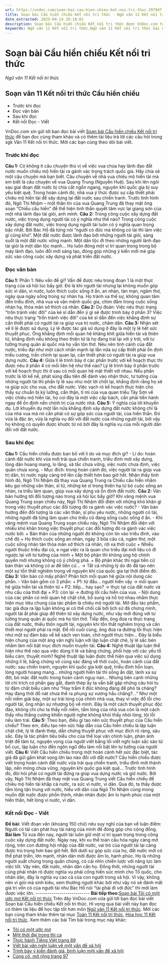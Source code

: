 ```yaml
---
url: https://vndoc.com/soan-bai-cau-hien-chieu-ket-noi-tri-thuc-297947
title: Soạn bài Cầu hiền chiếu Kết nối tri thức - Ngữ văn 11 Kết nối tri thức - VnDoc.com
date_extracted: 2025-04-14 20:18:01
description: Soạn bài Cầu hiền chiếu Kết nối tri thức được VnDoc.com tổng hợp và gửi tới bạn đọc. Mời các bạn cùng tham khảo để có thêm tài liệu Soạn văn 11 Kết nối tri thức nhé.
keywords: Ngữ văn 11 Kết nối tri thức,Ngữ văn 11 Kết nối tri thức bài Cầu hiền chiếu,Soạn văn 11 Kết nối tri thức,văn 11 kết nối tri thức,soạn văn 11 kết nối tri thức với cuộc sống,ngữ văn 11 kết nối,Soạn bài Cầu hiền chiếu Kết nối tri thức,Soạn bài Cầu hiền chiếu,cầu hiền chiếu,soạn văn cầu hiền chiếu
---
```


# Soạn bài Cầu hiền chiếu Kết nối tri thức
 _Ngữ văn 11 Kết nối tri thức_
## Soạn văn 11 Kết nối tri thức Cầu hiền chiếu
  * Trước khi đọc
  * Đọc văn bản
  * Sau khi đọc
  * Kết nối Đọc - Viết

VnDoc.com xin gửi tới bạn đọc bài viết [Soạn bài Cầu hiền chiếu Kết nối tri thức](<https://vndoc.com/soan-bai-cau-hien-chieu-ket-noi-tri-thuc-297947>) để bạn đọc cùng tham khảo và có thêm tài liệu trả lời các câu hỏi trong sgk Văn 11 Kết nối tri thức. Mời các bạn cùng theo dõi bài viết.
### Trước khi đọc
**Câu 1:** Có không ít câu chuyện thú vị về việc vua chúa hay lãnh đạo đất nước muốn chiêu mộ hiền tài ra gánh vác trọng trách quốc gia. Hãy chia sẻ một câu chuyện mà bạn biết.
Câu chuyện về nhà vua chiêu mộ hiền tài mà em biết là câu chuyện về vua Quang Trung \(Nguyễn Huệ\). Sau khi lên ngôi sau giai đoạn đất nước bị chia cắt ngổn ngang, nguyên khí quốc gia bị suy yếu kiệt quệ. Trong hoàn cảnh đó, nhà vua ý thức được sự cấp thiết phải chiêu mộ hiền tài để xây dựng lại đất nước sau chiến tranh. Trước tình hình đó, Ngô Thì Nhậm – một thân tín của vua Quang Trung đã thay mặt ông soạn “Chiếu cầu hiền” để thể hiện tinh thần quyết tâm vực lại giang sơn của một nhà lãnh đạo tài giỏi, anh minh.
**Câu 2:** Trong công cuộc xây dựng đất nước, việc trọng dụng người tài có ý nghĩa như thế nào?
Trong công cuộc xây dựng đất nước, việc trọng dụng người tài luôn có ý nghĩa quan trọng bậc nhất. Bởi Bác Hồ đã từng nói “người có đức mà không có tài thì làm việc gì cũng khó”. Một đất nước được lãnh đạo bởi những người tài giỏi, sáng suốt là một đất nước vững mạnh. Một dân tộc đi theo những người lãnh đạo tài giỏi là một dân tộc mạnh… Họ luôn đóng một vị trí quan trọng trong bộ máy lãnh đạo, luôn đổi mới sáng tạo, đóng góp những ý kiến mới mẻ góp sức vào công cuộc xây dựng và phát triển đất nước.
### Đọc văn bản
**Câu 1:** Phần 1: Nêu vấn đề gì?
Vấn đề được nêu trong đoạn 1 là một thực trạng của xã hội lúc bấy giờ. Đó là khi người tài nhưng lại không muốn góp sức vì dân, vì nước, luôn thích cuộc sống ở ẩn, an nhàn, tản mạn, ngâm thơ, ngày qua ngày sống trong sự nhàn hạ. Họ tránh xa thế sự, không quan tâm đến triều đình, nhà vua và vận mệnh quốc gia, chìm đắm trong cuộc sống nhàn hạ, thỏa mãn sở thích cá nhân.
**Câu 2:** Dự đoán: Việc nêu thực trạng "trốn tránh việc đời" của kẻ sĩ dẫn đến ý gì sẽ được trình bày ở phần 3?
Việc nêu thực trạng “trốn tránh việc đời” của kẻ sĩ dẫn đến việc khẳng định sự cần thiết phải có người tài ra giúp vua trị nước, chăm dân.
**Câu 3:** Nhận xét về lí lẽ được sử dụng.
Lý lẽ được tác giả sử dụng ở đây là một lý lẽ hết sức thuyết phục. Ông khẳng định mối quan hệ khăng khít giữa hiền tài và thiên tử, khẳng định nếu không theo thiên tử là họ đang trái lại với ý trời, với tư tưởng trung quân ái quốc mà họ vẫn tôn thờ. Nêu nên tình cảnh của đất nước, triều đại như một cách nhấn mạnh lại lần nữa sự cấp thiết phải ổn định triều cương, trấn chỉnh lại quan lại, cần thiết phải có người tài ra giúp vua dựng nước.
**Câu 4:** Giữa lí lẽ trình bày ở các phần trước với kế hoạch thực thi được nêu ở phần 4 có mối liên hệ như thế nào?
Lý lẽ trình bày ở phần trước với kế hoạch thực thi ở sau có mối quan hệ mật thiết với nhau. Nếu phần trước là lời kể nể, phát súng đầu tiên để đánh vào nhận thức, tư tưởng của những người tài thì phần lý lẽ sau như một lời chốt lại, khẳng định rằng họ sẽ ra giúp sức cho vua, cho đất nước. Việc vạch rõ kế hoạch thực hiện cho thấy sự chuẩn bị kỹ lưỡng, cẩn thận, tỉ mỉ của vua quan triều Tây Sơn về việc chiêu mộ hiền tài, họ coi đây là một việc cấp bách, cần phải tiến hành ngay để ổn định nền chính trị của nước nhà.
**Câu 5:** Ý nghĩa của lời khuyến dụ.
Lời khuyến dụ một lần nữa khẳng định xây dựng đất nước không chỉ là của nhà vua mà nó cần phải có sự góp sức của người tài, của hiền thần. Đó vừa là đặc ân, vừa là nghĩa vụ đối với đất nước của những người tài, bởi vậy họ không có quyền được khước từ nó bởi đây là nghĩa vụ của mỗi người dân đối với đất nước.
### Sau khi đọc
**Câu 1:** Cầu hiền chiếu được ban bố với lí do và mục đích gì?
\- Lí do: hoàn cảnh đất nước khi vừa mới trải qua chiến tranh, triều đình mới xây dựng, lòng dân hoang mang, lo lắng, xã tắc chưa vững, việc nước chưa định, việc quân chưa xong.
\- Mục đích: trong hoàn cảnh đó, việc người tài ra giúp vua trị dân, trị nước ngày càng trở lên cấp thiết hơn bao giờ hết. Nhận thấy tình hình đó, Ngô Thì Nhậm đã thay vua Quang Trung ra Chiếu cầu hiền nhằm kêu gọi những văn thân, sĩ tử, những kẻ sĩ trong thiên hạ từ bỏ cuộc sống an nhàn, ra triều làm quan, giúp vua xây dựng và ổn định đất nước.
**Câu 2:** Văn bản hướng tới đối tượng nào trong xã hội lúc bấy giờ? Khi vâng mệnh vua Quang Trung soạn chiếu này, Ngô Thị Nhậm đổi điện với những khó khăn gì trong việc thuyết phục các đối tượng đó ra gánh vác việc nước?
\- Văn bản hướng đến đối tượng là các văn thân, sĩ phu yêu nước, những người có tài, những người đã từng làm quan cho triều cũ đang sống cuộc sống ở ẩn.
\- Khi vâng mệnh vua Quang Trung soạn chiếu này, Ngô Thì Nhậm đối diện với nhiều khó khăn trong việc thuyết phục các đối tượng đó ra gánh vác việc nước bởi:
\+ Bản thân của những người đó không còn tin vào triều đình, vào chế độ
\+ Họ thích cuộc sống an nhàn, ngày 3 bữa câu cá, ngâm thơ, một cuộc sống nhàn tản thỏa mãn sở thích cá nhân, rời xa thời cuộc
\+ Nhiều người thuộc triều đại cũ, e ngại việc ra là quan cho triều đại mới liệu có đi ngược lại với tư tưởng của mình
\+ Một bộ phận thì không ủng hộ chính quyền mới nhưng không có ý chống phá.
\+ Bộ phận khác thì ngại tiến cử bản thân và không có ai để tiến cử…
→ Tất cả những lý do đó đã tạo nên một sự tổn thất nghiêm trọng về nguyên khí của quốc gia tại thời điểm đó.
**Câu 3:** Văn bản có mấy phần? Phân tích mối quan hệ giữa nội dung các phần.
\- Văn bản gồm có 3 phần:
\+ P1: từ đầu… người hiền vậy → mối quan hệ giữa hiền tài và thiên tử
\+ P2: tiếp… hay sao? → thực tại của đất nước và nhu cầu của thời đại
\+ P3: còn lại → đường lối cầu hiền của vua.
\- Nội dung của các phần có mối quan hệ chặt chẽ, bổ sung và hỗ trợ nhau nhằm thực hiện mục tiêu chung của tác phẩm là chiêu mộ người tài. Mở đầu tác phẩm, tác giả đưa ra lập luận không ai có thể chối cãi bởi lịch sử đã chứng minh, người tài ắt phải giúp đỡ thiên tử xây dựng nước, như vậy mới đúng với tư tưởng trung quân ái quốc mà họ tôn thờ. Tiếp đến, ông đưa ra thực trạng của đất nước, thiếu thốn người tài, nguyên khí tổn thất nghiêm trọng và cần thiết mọi người phải ra mặt. Để rồi cuối cùng, ông đưa ra đường lối thực hiện như một sự đảm bảo về kế sách vẹn toàn, chờ người thực hiện… Đây là biểu hiện chung của một áng văn nghị luận với lập luận chặt chẽ, lý lẽ sắc bén nhằm làm nổi bật mục đích muốn truyền tải.
**Câu 4:** Nghệ thuật lập luận thể hiện như thế nào qua việc dùng lí lẽ và bằng chứng, phối hợp với các yếu tổ biếu cảm, thuyết minh?
Nghệ thuật lập luận được thể hiện qua việc sử dụng những lí lẽ, bằng chứng vô cùng xác đáng về thời cuộc, hoàn cảnh của đất nước: sau chiến tranh, nguyên khí quốc gia kiệt quệ, triều đình hỗn loạn, lòng người hoang mang… những người hiền tài thì sống ẩn dật, lánh xa sự đời, bỏ mặc đất nước trong hoàn cảnh nguy nan… Nhưng bên cạnh những lời chỉ trích có phần gay gắt, đanh thép ấy ta vẫn bắt gặp những câu hỏi tu từ đậm chất biểu cảm như “Hay trẫm ít đức không đáng để phò tá chăng? Hay đang thời đổ nát chưa thể ra phụng sự vương hầu chăng?...” Như một nỗi niềm giãi bày, một sự trải lòng của chính nhà vua, thay vì việc đổ lỗi cho người tài, ông nhận sự nhượng bộ về mình. Đây là một cách thuyết phục độc đáo, không chỉ cho ta thấy nỗi niềm, tấm lòng của nhà vua còn là một cách thấy nhu thắng cương khiến người nghe không khỏi thấy nhói lòng, tội lỗi nếu làm trái.
**Câu 5:** Theo bạn, điều gì tạo nên sức thuyết phục của Cầu hiền chiếu?
Theo em, điều tạo nên sức hấp dẫn của Cầu hiền chiếu là lập luận chặt chẽ, lý lẽ đanh thép, dẫn chứng thuyết phục với mục đích rõ ràng, sâu sắc. Đây là tác phẩm tiêu biểu cho của thể loại văn chính luận, phản ánh triệt để tâm tư, nguyện vọng của người viết bằng lối viết nghị luận sắc sảo từ bố cục, lập luận cho đến ngôn ngữ đều làm nổi bật lên tư tưởng của người viết.
**Câu 6:** Viết Cầu hiền chiếu trong một hoàn cảnh hết sức đặc biệt, tác giả đã gửi gắm khát vọng lớn lao nào đổi với đất nước?
Cầu hiền chiếu được viết trong hoàn cảnh đất nước vừa trải qua chiến tranh, triều đình mới thành lập, nền móng chưa vững, nguyên khí quốc gia kiệt quệ… Trước tình hình đó, đòi hỏi phải có người tài đứng ra giúp vua dựng nước và giữ nước. Bởi vậy, Ngô Thì Nhậm đã thay mặt vua Quang Trung viết Cầu hiền chiếu để chiêu mộ hiền tài khắp cả nước, ra sức vì nước, vì dân. Qua đó, ta thấy được tấm lòng tận trung với nước, hiếu với dân của Ngô Thì Nhậm cùng mong muốn đất nước được phồn thịnh, nhân nhân được ấm lo hạnh phúc của một hiền thần, hết lòng vì nước, vì dân.
### Kết nối Đọc - Viết
**Đề bài:** Viết đoạn văn \(khoảng 150 chữ\) nêu suy nghĩ của bạn về luận điểm: Người có tài cán phát huy tài năng của mình để đóng góp cho cộng đồng.
**Bài làm**
Từ xưa đến nay, người tài luôn giữ một vị trí quan trọng trong công cuộc xây dựng đất nước. Ngày nay, khi xu thế toàn cầu hóa ngày càng mở rộng, trên con đường hội nhập của đất nước, vai trò của người tài lại càng được trú trọng hơn bao giờ hết. Bởi dưới sự góp sức của họ, đất nước mới có thể phát triển, lớn mạnh, nhân dân mới được ấm lo, hạnh phúc. Họ là những người xuất chúng trong quần chúng, có cái nhìn chiến lược với năng lực làm việc tốt. Vậy nên, đất nước, nhân dân cần họ. Đồng thời, những người tài cũng phải nhận rõ được nghĩa vụ phải cống hiến sức mình cho Tổ quốc, cho nhân dân, đây là nghĩa vụ cao cả của con người trong xã hội. Vì vậy, không nên vì giỏi mà sinh kiêu, xem thường người khác bởi như vậy nó sẽ đánh mất giá trị vốn có của người tài như Bác Hồ nói “tài phải đi với đức” thì mới làm được việc lớn.
\---------------------------
**Bài tiếp theo:**[Soạn bài Tôi có một ước mơ Kết nối tri thức](<https://vndoc.com/soan-bai-toi-co-mot-uoc-mo-ket-noi-tri-thuc-297949>)
Trên đây VnDoc.com vừa gửi tới bạn đọc bài viết Soạn bài Cầu hiền chiếu Kết nối tri thức. Hi vọng qua bài viết này bạn đọc có thêm tài liệu để học tập tốt hơn môn [Ngữ văn 11 Kết nối tri thức](<https://vndoc.com/ngu-van-11-ket-noi-tri-thuc>). Mời các bạn cùng tham khảo thêm tại mục [Toán 11 Kết nối tri thức](<https://vndoc.com/toan-11-ket-noi-tri-thuc>), [Hóa học 11 Kết nối tri thức](<https://vndoc.com/hoa-hoc-11-ket-noi-tri-thuc>).
Xem thêm các bài Tìm bài trong mục này khác:
  * [Tôi có một ước mơ](</soan-bai-toi-co-mot-uoc-mo-ket-noi-tri-thuc-297949>)
  * [Một thời đại trong thi ca](</soan-bai-mot-thoi-dai-trong-thi-ca-ket-noi-tri-thuc-297951>)
  * [Thực hành Tiếng Việt trang 89](</soan-bai-thuc-hanh-tieng-viet-trang-89-ket-noi-tri-thuc-297954>)
  * [Viết bài văn nghị luận về một vấn đề xã hội](</soan-bai-viet-bai-van-nghi-luan-ve-mot-van-de-xa-hoi-ket-noi-tri-thuc-297999>)
  * [Trình bày ý kiến đánh giá, bình luận một vấn đề xã hội](</soan-bai-trinh-bay-y-kien-danh-gia-binh-luan-mot-van-de-xa-hoi-ket-noi-tri-thuc-298009>)
  * [Củng cố, mở rộng trang 97](</soan-bai-cung-co-mo-rong-trang-97-ket-noi-tri-thuc-298010>)

